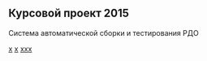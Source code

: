 ## Курсовой проект 2015
Система автоматической сборки и тестирования РДО

[x](aurusov/rdp-xtext#226)
[x](aurusov/rdp-xtext#226)
[x](aurusov/rdp-xtext#226)[x](aurusov/rdp-xtext#226)[x](aurusov/rdp-xtext#226)
